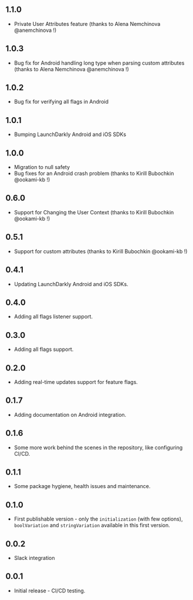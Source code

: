 ## 1.1.0

* Private User Attributes feature (thanks to Alena Nemchinova @anemchinova !)

## 1.0.3

* Bug fix for Android handling long type when parsing custom attributes (thanks to Alena Nemchinova @anemchinova !)

## 1.0.2

* Bug fix for verifying all flags in Android

## 1.0.1

* Bumping LaunchDarkly Android and iOS SDKs

## 1.0.0

* Migration to null safety
* Bug fixes for an Android crash problem (thanks to Kirill Bubochkin @ookami-kb !)

## 0.6.0

* Support for Changing the User Context (thanks to Kirill Bubochkin @ookami-kb !)

## 0.5.1

* Support for custom attributes (thanks to Kirill Bubochkin @ookami-kb !)

## 0.4.1

* Updating LaunchDarkly Android and iOS SDKs.

## 0.4.0

* Adding all flags listener support.

## 0.3.0

* Adding all flags support.

## 0.2.0

* Adding real-time updates support for feature flags.

## 0.1.7

* Adding documentation on Android integration.

## 0.1.6

* Some more work behind the scenes in the repository, like configuring CI/CD.

## 0.1.1

* Some package hygiene, health issues and maintenance.

## 0.1.0

* First publishable version - only the `initialization` (with few options), `boolVariation` and `stringVariation` available in this first version.

## 0.0.2

* Slack integration

## 0.0.1

* Initial release - CI/CD testing.
